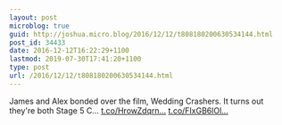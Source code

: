 ```yaml
---
layout: post
microblog: true
guid: http://joshua.micro.blog/2016/12/12/t808180200630534144.html
post_id: 34433
date: 2016-12-12T16:22:29+1100
lastmod: 2019-07-30T17:41:20+1100
type: post
url: /2016/12/12/t808180200630534144.html
---
```

James and Alex bonded over the film, Wedding Crashers. It turns out they're both Stage 5 C… [t.co/HrowZdqrn...](https://t.co/HrowZdqrns) [t.co/FIxGB6lOl...](https://t.co/FIxGB6lOlB)
